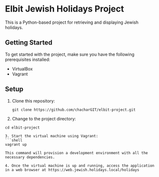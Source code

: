 # Elbit Jewish Holidays Project

This is a Python-based project for retrieving and displaying Jewish holidays.

## Getting Started

To get started with the project, make sure you have the following prerequisites installed:

- VirtualBox
- Vagrant

## Setup

1. Clone this repository:

   ```shell
   git clone https://github.com/chacharGIT/elbit-project.git
   
 2. Change to the project directory:
 
   ```shell
   cd elbit-project
   
3. Start the virtual machine using Vagrant:
   ```shell
   vagrant up
   
This command will provision a development environment with all the necessary dependencies.

4. Once the virtual machine is up and running, access the application in a web browser at https://web.jewish.holidays.local/holidays
